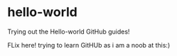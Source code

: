 # hello-world
Trying out the Hello-world GitHub guides!

FLix here! trying to learn GitHUb as i am a noob at this:)
